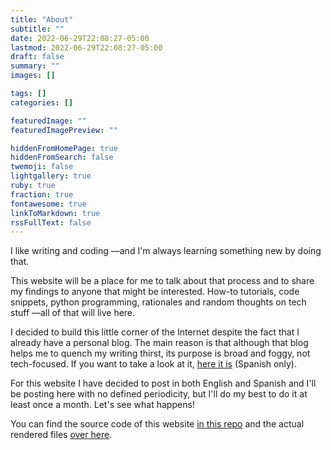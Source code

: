 ```yaml
---
title: "About"
subtitle: ""
date: 2022-06-29T22:08:27-05:00
lastmod: 2022-06-29T22:08:27-05:00
draft: false
summary: ""
images: []

tags: []
categories: []

featuredImage: ""
featuredImagePreview: ""

hiddenFromHomePage: true
hiddenFromSearch: false
twemoji: false
lightgallery: true
ruby: true
fraction: true
fontawesome: true
linkToMarkdown: true
rssFullText: false
---
```


I like writing and coding —and I'm always learning something new by doing that.

This website will be a place for me to talk about that process and to share my findings to anyone that might be interested. How-to tutorials, code snippets, python programming, rationales and random thoughts on tech stuff —all of that will live here.

I decided to build this little corner of the Internet despite the fact that I already have a personal blog. The main reason is that although that blog helps me to quench my writing thirst, its purpose is broad and foggy, not tech-focused. If you want to take a look at it, [here it is](https://quiroptero.blog) (Spanish only).

For this website I have decided to post in both English and Spanish and I'll be posting here with no defined periodicity, but I'll do my best to do it at least once a month. Let's see what happens!

You can find the source code of this website [in this repo](https://github.com/Quiroptero/source.omiranda.dev) and the actual rendered files [over here](https://github.com/Quiroptero/omiranda.dev).
